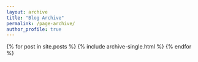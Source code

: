```yaml
---
layout: archive
title: "Blog Archive"
permalink: /page-archive/
author_profile: true
---
```

{% for post in site.posts %}
  {% include archive-single.html %}
{% endfor %}